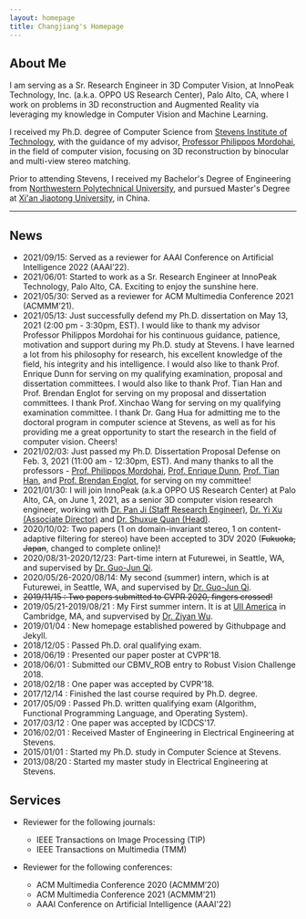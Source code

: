 ```yaml
---
layout: homepage 
title: Changjiang's Homepage
---
```



## About Me

I am serving as a Sr. Research Engineer in 3D Computer Vision, at InnoPeak Technology, Inc. (a.k.a. OPPO US Research Center), Palo Alto, CA, where I work on problems in 3D reconstruction and Augmented Reality via leveraging my knowledge in Computer Vision and Machine Learning.

I received my Ph.D. degree of Computer Science from <a href = "http://www.stevens.edu" target = "_blank"> 
Stevens Institute of Technology</a>, with the guidance of my advisor, <a href = "https://mordohai.github.io/" target = "_blank"> 
Professor Philippos Mordohai, </a> in the field of computer vision, focusing on 3D reconstruction by binocular and multi-view stereo matching.

Prior to attending Stevens, I received my Bachelor's Degree of Engineering from 
<a href = "http://en.nwpu.edu.cn/" target = "_blank"> Northwestern Polytechnical University</a>, 
and pursued Master's Degree at <a href = "http://en.xjtu.edu.cn/" target = "_blank"> Xi'an Jiaotong University</a>, 
in China.

---


## News
- 2021/09/15: Served as a reviewer for AAAI Conference on Artificial Intelligence 2022 (AAAI’22).
- 2021/06/01: Started to work as a Sr. Research Engineer at InnoPeak Technology, Palo Alto, CA. Exciting to enjoy the sunshine here.
- 2021/05/30: Served as a reviewer for ACM Multimedia Conference 2021 (ACMMM’21).
- 2021/05/13: Just successfully defend my Ph.D. dissertation on May 13, 2021 (2:00 pm - 3:30pm, EST). I would like to thank my advisor 
Professor Philippos Mordohai for his continuous guidance, patience, motivation and support during my Ph.D. study at Stevens. I have learned 
a lot from his philosophy for research, his excellent knowledge of the field, his integrity and his intelligence. I would also like to 
thank Prof. Enrique Dunn for serving on my qualifying examination, proposal and dissertation committees. I would also like to thank Prof. Tian Han and
Prof. Brendan Englot for serving on my proposal and dissertation committees. I thank Prof. Xinchao Wang for serving on my qualifying examination committee. 
I thank Dr. Gang Hua for admitting me to the doctoral program in computer science at Stevens, as well as for his providing me a great opportunity 
to start the research in the field of computer vision. Cheers!
- 2021/02/03: Just passed my Ph.D. Dissertation Proposal Defense on Feb. 3, 2021 (11:00 am - 12:30pm, EST). And many thanks to all the professors - 
<a href = "https://scholar.google.com/citations?hl=en&user=540aJY8AAAAJ" target = "_blank"> Prof. Philippos Mordohai</a>,
<a href = "https://scholar.google.com/citations?user=eEOX_EoAAAAJ&hl=en" target = "_blank"> Prof. Enrique Dunn</a>, 
<a href = "https://scholar.google.com/citations?hl=en&user=Qtvu5t4AAAAJ" target = "_blank"> Prof. Tian Han</a>, and
<a href = "https://scholar.google.com/citations?hl=en&user=Nd6tX_kAAAAJ" target = "_blank"> Prof. Brendan Englot</a>, for serving on my committee!
- 2021/01/30: I will join InnoPeak (a.k.a OPPO US Research Center) at Palo Alto, CA, on June 1, 2021, as a senior 3D computer vision research engineer, working with <a href = "https://scholar.google.com/citations?user=8twuSywAAAAJ&hl=en" target = "_blank"> Dr. Pan Ji (Staff Research Engineer)</a>, <a href = "https://www.linkedin.com/in/yi-xu-42654823/" target = "_blank">Dr. Yi Xu (Associate Director)</a> and <a href = "https://www.linkedin.com/in/shuxuequan/" target = "_blank">Dr. Shuxue Quan (Head)</a>.
- 2020/10/02: Two papers (1 on domain-invariant stereo, 1 on content-adaptive filtering for stereo) have been accepted to 3DV 2020 (~~Fukuoka, Japan~~, changed to complete online)!
- 2020/08/31-2020/12/23: Part-time intern at Futurewei, in Seattle, WA, and supervised by 
<a href = "https://scholar.google.com/citations?user=Nut-uvoAAAAJ&hl=en" target = "_blank"> Dr. Guo-Jun Qi</a>.
- 2020/05/26-2020/08/14: My second (summer) intern, which is at Futurewei, in Seattle, WA, and supervised by <a href = "https://scholar.google.com/citations?user=Nut-uvoAAAAJ&hl=en" target = "_blank"> Dr. Guo-Jun Qi</a>.
- ~~2019/11/15 : Two papers submitted to CVPR 2020, fingers crossed!~~
- 2019/05/21-2019/08/21 : My First summer intern. It is at <a href = "https://www.linkedin.com/company/uii-america-inc/" target = "_blank"> UII America</a> in Cambridge, MA, and supvervised by <a href = "http://wuziyan.com/" target = "_blank"> Dr. Ziyan Wu</a>.
- 2019/01/04 : New homepage established powered by Githubpage and Jekyll.
- 2018/12/05 : Passed Ph.D. oral qualifying exam.
- 2018/06/19 : Presented our paper poster at CVPR'18.
- 2018/06/01 : Submitted our CBMV_ROB entry to Robust Vision Challenge 2018.
- 2018/02/18 : One paper was accepted by CVPR'18.
- 2017/12/14 : Finished the last course required by Ph.D. degree.
- 2017/05/09 : Passed Ph.D. written qualifying exam (Algorithm, Functional Programming Language, and Operating System).
- 2017/03/12 : One paper was accepted by ICDCS'17.
- 2016/02/01 : Received Master of Engineering in Electrical Engineering at Stevens.
- 2015/01/01 : Started my Ph.D. study in Computer Science at Stevens.
- 2013/08/20 : Started my master study in Electrical Engineering at Stevens.

## Services
- Reviewer for the following journals:  
  - IEEE Transactions on Image Processing (TIP)
  - IEEE Transactions on Multimedia (TMM)

- Reviewer for the following conferences:
  - ACM Multimedia Conference 2020 (ACMMM’20)
  - ACM Multimedia Conference 2021 (ACMMM’21)
  - AAAI Conference on Artificial Intelligence (AAAI'22)

